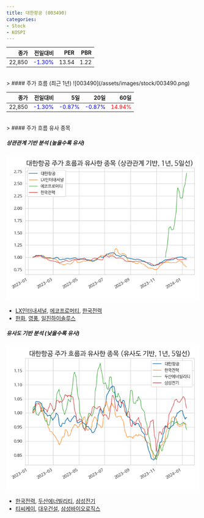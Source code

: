 ```yaml
---
title: 대한항공 (003490)
categories:
- Stock
- KOSPI
---
```


|종가|전일대비|PER|PBR|
|---:|-------:|--:|---:|
|22,850|<span style="color: blue">-1.30%</span>|13.54|1.22|

<!-- more -->
<br>
> #### 주가 흐름 (최근 1년)
![003490](/assets/images/stock/003490.png)

|종가|전일대비|5일|20일|60일|
|---:|-------:|--:|---:|---:|
|22,850|<span style="color: blue">-1.30%</span>|<span style="color: blue">-0.87%</span>|<span style="color: blue">-0.87%</span>|<span style="color: red">14.94%</span>|

<br>
> #### 주가 흐름 유사 종목

##### 상관관계 기반 분석 (높을수록 유사)
![003490](/assets/images/stock/003490_corr.png)
- [LX인터내셔널](/001120/), [에코프로머티](/450080/), [한국전력](/015760/)
- [한화](/000880/), [영풍](/000670/), [일진하이솔루스](/271940/)

##### 유사도 기반 분석 (낮을수록 유사)	
![003490](/assets/images/stock/003490_sim.png)
- [한국전력](/015760/), [두산에너빌리티](/034020/), [삼성전기](/009150/)
- [티씨케이](/064760/), [대우건설](/047040/), [삼성바이오로직스](/207940/)